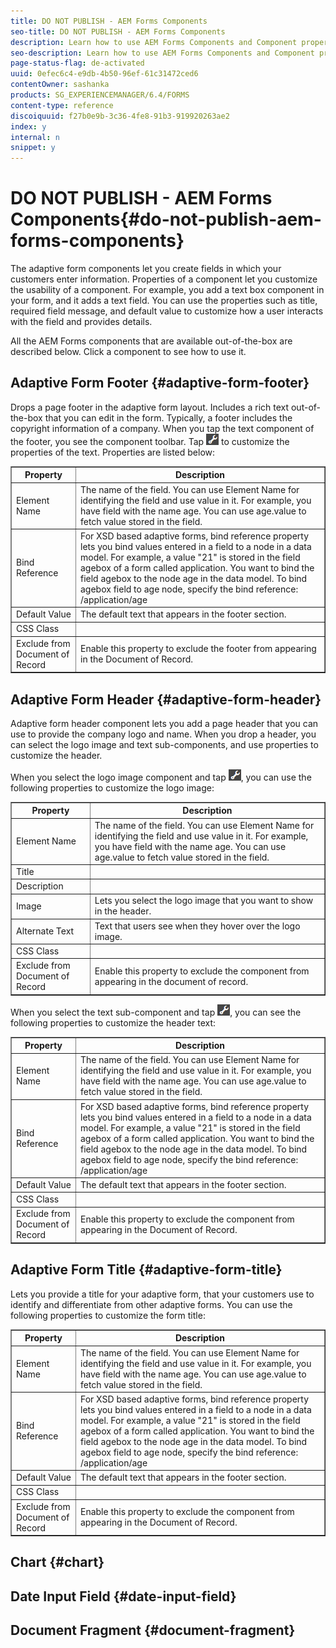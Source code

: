 ```yaml
---
title: DO NOT PUBLISH - AEM Forms Components
seo-title: DO NOT PUBLISH - AEM Forms Components
description: Learn how to use AEM Forms Components and Component properties to create fields to let your customers effectively provide data. 
seo-description: Learn how to use AEM Forms Components and Component properties to create fields to let your customers effectively provide data. 
page-status-flag: de-activated
uuid: 0efec6c4-e9db-4b50-96ef-61c31472ced6
contentOwner: sashanka
products: SG_EXPERIENCEMANAGER/6.4/FORMS
content-type: reference
discoiquuid: f27b0e9b-3c36-4fe8-91b3-919920263ae2
index: y
internal: n
snippet: y
---
```


# DO NOT PUBLISH - AEM Forms Components{#do-not-publish-aem-forms-components}

The adaptive form components let you create fields in which your customers enter information. Properties of a component let you customize the usability of a component. For example, you add a text box component in your form, and it adds a text field. You can use the properties such as title, required field message, and default value to customize how a user interacts with the field and provides details.

All the AEM Forms components that are available out-of-the-box are described below. Click a component to see how to use it.

## Adaptive Form Footer {#adaptive-form-footer}

Drops a page footer in the adaptive form layout. Includes a rich text out-of-the-box that you can edit in the form. Typically, a footer includes the copyright information of a company. When you tap the text component of the footer, you see the component toolbar. Tap ![](assets/cmppr.png) to customize the properties of the text. Properties are listed below:

<table border="1" cellpadding="1" cellspacing="0" width="100%"> 
 <tbody>
  <tr>
   <th>Property</th> 
   <th>Description</th> 
  </tr>
  <tr>
   <td>Element Name</td> 
   <td>The name of the field. You can use Element Name for identifying the field and use value in it. For example, you have field with the name age. You can use <span class="code">age.value</span> to fetch value stored in the field.<br /> </td> 
  </tr>
  <tr>
   <td>Bind Reference</td> 
   <td>For XSD based adaptive forms, bind reference property lets you bind values entered in a field to a node in a data model. For example, a value "21" is stored in the field agebox of a form called <span class="code">application</span>. You want to bind the field <span class="code">agebox</span> to the node <span class="code">age</span> in the data model. To bind agebox field to age node, specify the bind reference: <span class="code">/application/age</span></td> 
  </tr>
  <tr>
   <td>Default Value</td> 
   <td>The default text that appears in the footer section. </td> 
  </tr>
  <tr>
   <td>CSS Class</td> 
   <td> </td> 
  </tr>
  <tr>
   <td>Exclude from Document of Record</td> 
   <td>Enable this property to exclude the footer from appearing in the Document of Record. </td> 
  </tr>
 </tbody>
</table>

## Adaptive Form Header {#adaptive-form-header}

Adaptive form header component lets you add a page header that you can use to provide the company logo and name. When you drop a header, you can select the logo image and text sub-components, and use properties to customize the header.

When you select the logo image component and tap ![](assets/cmppr.png), you can use the following properties to customize the logo image:

<table border="1" cellpadding="1" cellspacing="0" width="100%"> 
 <tbody>
  <tr>
   <th>Property</th> 
   <th>Description</th> 
  </tr>
  <tr>
   <td>Element Name</td> 
   <td>The name of the field. You can use Element Name for identifying the field and use value in it. For example, you have field with the name <span class="code">age</span>. You can use <span class="code">age.value</span> to fetch value stored in the field.</td> 
  </tr>
  <tr>
   <td>Title</td> 
   <td> </td> 
  </tr>
  <tr>
   <td>Description</td> 
   <td> </td> 
  </tr>
  <tr>
   <td>Image</td> 
   <td>Lets you select the logo image that you want to show in the header. </td> 
  </tr>
  <tr>
   <td>Alternate Text<br /> </td> 
   <td>Text that users see when they hover over the logo image.<br /> </td> 
  </tr>
  <tr>
   <td>CSS Class</td> 
   <td> </td> 
  </tr>
  <tr>
   <td>Exclude from Document of Record</td> 
   <td>Enable this property to exclude the component from appearing in the document of record. </td> 
  </tr>
 </tbody>
</table>

When you select the text sub-component and tap ![](assets/cmppr.png), you can see the following properties to customize the header text:

<table border="1" cellpadding="1" cellspacing="0" width="100%"> 
 <tbody>
  <tr>
   <th>Property</th> 
   <th>Description</th> 
  </tr>
  <tr>
   <td>Element Name</td> 
   <td>The name of the field. You can use Element Name for identifying the field and use value in it. For example, you have field with the name age. You can use <span class="code">age.value</span> to fetch value stored in the field.<br /> </td> 
  </tr>
  <tr>
   <td>Bind Reference</td> 
   <td>For XSD based adaptive forms, bind reference property lets you bind values entered in a field to a node in a data model. For example, a value "21" is stored in the field agebox of a form called <span class="code">application</span>. You want to bind the field <span class="code">agebox</span> to the node <span class="code">age</span> in the data model. To bind agebox field to age node, specify the bind reference: <span class="code">/application/age</span></td> 
  </tr>
  <tr>
   <td>Default Value</td> 
   <td>The default text that appears in the footer section. </td> 
  </tr>
  <tr>
   <td>CSS Class</td> 
   <td> </td> 
  </tr>
  <tr>
   <td>Exclude from Document of Record</td> 
   <td>Enable this property to exclude the component from appearing in the Document of Record. </td> 
  </tr>
 </tbody>
</table>

## Adaptive Form Title {#adaptive-form-title}

Lets you provide a title for your adaptive form, that your customers use to identify and differentiate from other adaptive forms. You can use the following properties to customize the form title: 

<table border="1" cellpadding="1" cellspacing="0" width="100%"> 
 <tbody>
  <tr>
   <th>Property</th> 
   <th>Description</th> 
  </tr>
  <tr>
   <td>Element Name</td> 
   <td>The name of the field. You can use Element Name for identifying the field and use value in it. For example, you have field with the name age. You can use <span class="code">age.value</span> to fetch value stored in the field.<br /> </td> 
  </tr>
  <tr>
   <td>Bind Reference</td> 
   <td>For XSD based adaptive forms, bind reference property lets you bind values entered in a field to a node in a data model. For example, a value "21" is stored in the field agebox of a form called <span class="code">application</span>. You want to bind the field <span class="code">agebox</span> to the node <span class="code">age</span> in the data model. To bind agebox field to age node, specify the bind reference: <span class="code">/application/age</span></td> 
  </tr>
  <tr>
   <td>Default Value</td> 
   <td>The default text that appears in the footer section. </td> 
  </tr>
  <tr>
   <td>CSS Class</td> 
   <td> </td> 
  </tr>
  <tr>
   <td>Exclude from Document of Record</td> 
   <td>Enable this property to exclude the component from appearing in the Document of Record. </td> 
  </tr>
 </tbody>
</table>

## Chart {#chart}

## Date Input Field {#date-input-field}

## Document Fragment {#document-fragment}

